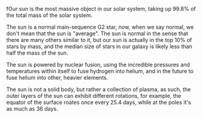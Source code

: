fOur sun is the most massive object in our solar system, taking up 99.8% of the total mass of the solar system.

The sun is a normal main-sequence G2 star, now, when we say normal, we don't mean that the sun is "average". The sun is normal in the sense that there are many others similar to it, but our sun is actually in the top 10% of stars by mass, and the median size of stars in our galaxy is likely less than half the mass of the sun.

The sun is powered by nuclear fusion, using the incredible pressures and temperatures within itself to fuse hydrogen into helium, and in the future to fuse helium into other, heavier elements.

The sun is not a solid body, but rather a collection of plasma, as such, the outer layers of the sun can exhibit different rotations, for example, the equator of the surface roates once every 25.4 days, while at the poles it's as much as 36 days.

